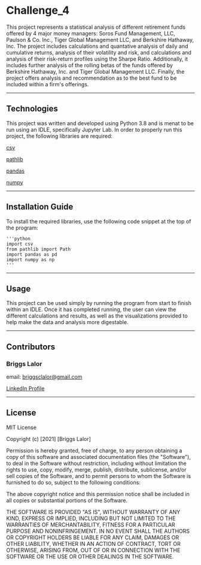 # Challenge_4

This project represents a statistical analysis of different retirement funds offered by 4 major money managers: Soros Fund Management, LLC, Paulson & Co. Inc., Tiger Global Management LLC, and Berkshire Hathaway, Inc. The project includes calculations and quantative analysis of daily and cumulative returns, analysis of their volatility and risk, and calculations and analysis of their risk-return profiles using the Sharpe Ratio. Additionally, it includes further analysis of the rolling betas of the funds offered by Berkshire Hathaway, Inc. and Tiger Global Management LLC. Finally, the project offers analysis and recommendation as to the best fund to be included within a firm's offerings. 

---

## Technologies

This project was written and developed using Python 3.8 and is menat to be run using an IDLE, specifically Jupyter Lab. In order to properly run this project, the following libraries are required: 

   [csv](https://docs.python.org/3/library/csv.html)
   
   [pathlib](https://docs.python.org/3/library/pathlib.html)
   
   [pandas](https://pandas.pydata.org/docs/)
   
   [numpy](https://numpy.org/doc/)
   
---

## Installation Guide

To install the required libraries, use the following code snippet at the top of the program: 

    '''python 
    import csv 
    from pathlib import Path
    import pandas as pd
    import numpy as np
    '''
    
---

## Usage 

This project can be used simply by running the program from start to finish within an IDLE. Once it has completed running, the user can view the different calculations and results, as well as the visualizations provided to help make the data and analysis more digestable. 

---

## Contributors

### Briggs Lalor

email: briggsclalor@gmail.com

[LinkedIn Profile](www.linkedin.com/in/briggsclalor)

---

## License 

MIT License

Copyright (c) [2021] [Briggs Lalor]

Permission is hereby granted, free of charge, to any person obtaining a copy
of this software and associated documentation files (the "Software"), to deal
in the Software without restriction, including without limitation the rights
to use, copy, modify, merge, publish, distribute, sublicense, and/or sell
copies of the Software, and to permit persons to whom the Software is
furnished to do so, subject to the following conditions:

The above copyright notice and this permission notice shall be included in all
copies or substantial portions of the Software.

THE SOFTWARE IS PROVIDED "AS IS", WITHOUT WARRANTY OF ANY KIND, EXPRESS OR
IMPLIED, INCLUDING BUT NOT LIMITED TO THE WARRANTIES OF MERCHANTABILITY,
FITNESS FOR A PARTICULAR PURPOSE AND NONINFRINGEMENT. IN NO EVENT SHALL THE
AUTHORS OR COPYRIGHT HOLDERS BE LIABLE FOR ANY CLAIM, DAMAGES OR OTHER
LIABILITY, WHETHER IN AN ACTION OF CONTRACT, TORT OR OTHERWISE, ARISING FROM,
OUT OF OR IN CONNECTION WITH THE SOFTWARE OR THE USE OR OTHER DEALINGS IN THE
SOFTWARE.